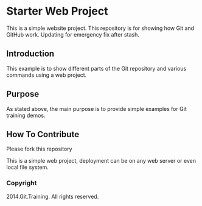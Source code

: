 # Starter Web Project

This is a simple website project.
This repository is for showing how Git and GitHub work. Updating for emergency fix after stash.

## Introduction

This example is to show different parts of the Git repository and various commands using a web project.

## Purpose

As stated above, the main purpose is to provide simple examples for Git training demos.

## How To Contribute

Please fork this repository

This is a simple web project, deployment can be on any web server or even local file system.

### Copyright

2014.Git.Training. All rights reserved.